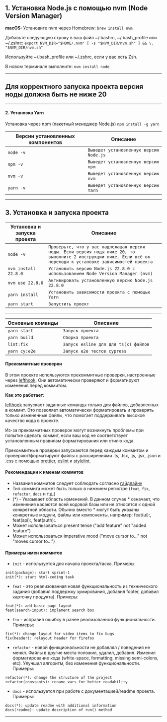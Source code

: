 ## 1. Установка Node.js с помощью nvm (Node Version Manager)
**macOS:**
Установите nvm через Homebrew:
`brew install nvm`

Добавьте следующую строку в ваш файл ~/.bashrc, ~/.bash_profile или ~/.zshrc:
`export NVM_DIR="$HOME/.nvm" [ -s "$NVM_DIR/nvm.sh" ] && \. "$NVM_DIR/nvm.sh"`

Используйте ~/.bash_profile или ~/.zshrc, если у вас есть Zsh.

В новом терминале выполните:
`nvm install node`

---

## Для корректного запуска проекта версия ноды должна быть не ниже 20

---

#### 2. Установка Yarn

Установка через npm (пакетный менеджер Node.js)
`npm install -g yarn`

| Версии установленных компонентов | Описание                               |
| ------------------------------------------ | -------------------------------------- |
| `node -v`                                  | `Выведет установленную версию Node.js` |
| `npm -v`                                   | `Выведет установленную версию npm`     |
| `nvm -v`                                   | `Выведет установленную версию nvm`     |
| `yarn -v`                                  | `Выведет установленную версию Yarn`    |

---

## 3. Установка и запуска проекта

| Установка и запуска проекта | Описание                                                                                                                                                         |
|-----------------------------|------------------------------------------------------------------------------------------------------------------------------------------------------------------|
| `node -v`                   | `Проверьте, что у вас надлежащая версия ноды. Если версия ноды ниже 20, то выполните 2 инструкции ниже. Если всё ок - переходи к установке зависимостей проекта` |
| `nvm install 22.8.0`        | `Установить версию Node.js 22.8.0 с использованием Node Version Manager (nvm)`                                                                                   |
| `nvm use 22.8.0`            | `Активировать установленную версию Node.js 22.8.0`                                                                                                               |
| `yarn install`              | `Установить зависимости проекта с помощью Yarn`                                                                                                                  |
| `yarn start`                | `Запустить проект`                                                                                                                                               |

---

| Основные команды | Описание                             |
|------------------|--------------------------------------|
| `yarn start`     | `Запуск проекта`                     |
| `yarn build`     | `Сборка проекта`                     |
| `lint:fix`       | `Запуск esline для для ts(x) файлов` |
| `yarn cy:e2e`    | `Запуск e2e тестов cypress`          |

#### Прекоммитные проверки

В этом проекте используются прекоммитные проверки, настроенные через [lefthook](https://www.npmjs.com/package/lefthook). Они автоматически проверяют и форматируют изменения перед коммитом.

**Как это работает:**

[lefthook](https://www.npmjs.com/package/lefthook) запускает заданные команды только для файлов, добавленных в коммит. Это позволяет автоматически форматировать и проверять только измененные файлы, что помогает поддерживать высокое качество кода в проекте.

Из-за прекоммитных проверок могут возникнуть проблемы при попытке сделать коммит, если ваш код не соответствует установленным правилам форматирования или стилю кода.

Прекоммитные проверки запускаются перед каждым коммитом и проверяют/форматируют файлы с расширениями .ts, .tsx, .js, .jsx, .json и .css с помощью [prettier](https://classic.yarnpkg.com/en/package/prettier), [eslint](https://classic.yarnpkg.com/en/package/eslint) и [stylelint](https://classic.yarnpkg.com/en/package/stylelint).

#### Рекомендации к именам коммитов

-   Названия коммитов следует соблюдать согласно [гайдлайну](https://www.conventionalcommits.org/en/v1.0.0/)
-   Тип коммита может быть только в нижнием регистре (`feat`, `fix`, `refactor`, `docs` и т.д.)
-   (*) - Указывает область изменений.
    В данном случае * означает, что изменения касаются всей кодовой базы или не относятся к одной конкретной области.
    Обычно вместо * могут быть указаны конкретные модули, файлы или компоненты, например: feat(ui):, feat(api):, feat(auth):.
-   Может использоваться present tense ("add feature" not "added feature")
-   Может использоваться imperative mood ("move cursor to..." not "moves cursor to...")

#### Примеры имен коммитов

-   `init` - используется для начала проекта/таска. Примеры:

```
init(package): start sprint-1
init(*): start html-coding task
```

-   `feat` - это реализованная новая функциональность из технического задания (добавил поддержку зумирования, добавил footer, добавил карточку продукта). Примеры:

```
feat(*): add basic page layout
feat(search-input): implement search box
```

-   `fix` - исправил ошибку в ранее реализованной функциональности. Примеры:

```
fix(*): change layout for video items to fix bugs
fix(header): relayout header for firefox
```

-   `refactor` - новой функциональности не добавлял / поведения не менял. Файлы в другие места положил, удалил, добавил. Изменил форматирование кода (white-space, formatting, missing semi-colons, etc). Улучшил алгоритм, без изменения функциональности. Примеры:

```
refactor(*): change the structure of the project
refactor(constants): rename vars for better readability
```

-   `docs` - используется при работе с документацией/readme проекта. Примеры:

```
docs(*): update readme with additional information
docs(readme): update description of run() method
```

---
